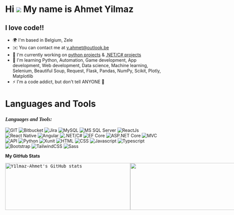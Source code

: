 Hi ![](https://user-images.githubusercontent.com/18350557/176309783-0785949b-9127-417c-8b55-ab5a4333674e.gif) My name is Ahmet Yilmaz
====================================================================================================================================

I love code!!
-----------

* 🌍 I'm based in Belgium, Zele
* ✉️ You can contact me at [y.ahmet@outlook.be](mailto:y.ahmet@outlook.be)
* 🚀 I'm currently working on [python projects](http://github.com/Y1lmaz-Ahmet/Python-projects) & [.NET/C# projects](https://github.com/Y1lmaz-Ahmet/Dotnet-2024-Roadmap)
* 🧠 I'm learning Python, Automation, Game development, App development, Web development, Data science, Machine learning, Selenium, Beautiful Soup, Request, Flask, Pandas, NumPy, Scikit, Plotly, Matplotlib
* ⚡ I'm a code addict, but don't tell ANYONE 🤫

# Languages and Tools

<h3 align="left" style="font-family: 'Lucida Handwriting', 'Brush Script MT', cursive; font-style: italic; important!">Languages and Tools:</h3>
<div>

![GIT](https://img.icons8.com/color/48/000000/git.png)
![Bitbucket](https://img.icons8.com/color/48/000000/bitbucket.png)
![Jira](https://img.icons8.com/color/48/000000/jira.png)
![MySQL](https://img.icons8.com/color/48/000000/mysql.png)
![MS SQL Server](https://img.icons8.com/color/48/000000/microsoft-sql-server.png)
![ReactJs](https://img.icons8.com/color/48/000000/react-native.png)
![React Native](https://img.icons8.com/ios-filled/50/000000/react-native.png)
![Angular](https://img.icons8.com/color/48/000000/angularjs.png)
![.NET/C#](https://img.icons8.com/color/48/000000/c-sharp-logo.png)
![EF Core](https://miro.medium.com/v2/resize:fit:800/1*3kqmR2q4TFsdFX71DGbQZQ.png)
![ASP.NET Core](https://img.icons8.com/color/48/000000/asp.png)
![MVC](https://img.icons8.com/ios-filled/50/000000/mvc.png)
![API](https://img.icons8.com/color/48/000000/api-settings.png)
![Python](https://img.icons8.com/color/48/000000/python.png)
![Xunit](https://img.icons8.com/windows/32/000000/xunit.png)
![HTML](https://img.icons8.com/color/48/000000/html-5.png)
![CSS](https://img.icons8.com/color/48/000000/css3.png)
![Javascript](https://img.icons8.com/color/48/000000/javascript.png)
![Typescript](https://img.icons8.com/color/48/000000/typescript.png)
![Bootstrap](https://img.icons8.com/color/48/000000/bootstrap.png)
![TailwindCSS](https://img.icons8.com/color/48/000000/tailwind-css.png)
![Sass](https://img.icons8.com/color/48/000000/sass.png)
</div>    

<b>My GitHub Stats</b>

<div style="display:flex">
  <a style="width:400px; font-family: 'Cascadia Code PL', monospace;" href="http://www.github.com/Y1lmaz-Ahmet">
    <img src="https://github-readme-stats.vercel.app/api?username=Y1lmaz-Ahmet&show_icons=true&hide=&count_private=true&title_color=0891b2&text_color=ffffff&icon_color=0891b2&bg_color=1c1917&hide_border=true&show_icons=true" alt="Y1lmaz-Ahmet's GitHub stats" style=" width:400px; height:150px"/>
  </a>
  <a style="width:400px; font-family: 'Cascadia Code PL', monospace;" href="http://www.github.com/Y1lmaz-Ahmet">
    <img src="https://github-readme-streak-stats.herokuapp.com/?user=Y1lmaz-Ahmet&stroke=ffffff&background=1c1917&ring=0891b2&fire=0891b2&currStreakNum=ffffff&currStreakLabel=0891b2&sideNums=ffffff&sideLabels=ffffff&dates=ffffff&hide_border=true" style=" width:400px; height:150px"/>
  </a>
</div>
